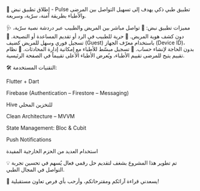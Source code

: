 🎉 إطلاق تطبيق نبض - Pulse
تطبيق طبي ذكي يهدف إلى تسهيل التواصل بين المرضى والأطباء بطريقة آمنة، سرّية، وسريعة.

🩺 مميزات تطبيق نبض:
🔹 تواصل مباشر بين المريض والطبيب عبر دردشة نصية سرّية، دون كشف هوية المريض.
🔹 حرية للطبيب في الرد أو تقديم المساعدة أو النصيحة.
🔹 تسجيل فوري وسهل للمريض كضيف (Guest) باستخدام معرّف الجهاز (Device ID)، بدون الحاجة لإنشاء حساب.
🔹 تسجيل مبسّط للأطباء مع إمكانية إدارة المحادثات.
🔹 نظام تقييم يتيح للمرضى تقييم الأطباء، ويُعرض الأطباء الأعلى تقييماً في الصفحة الرئيسية.

🛠️ التقنيات المستخدمة:

Flutter + Dart

Firebase (Authentication – Firestore – Messaging)

Hive للتخزين المحلي

Clean Architecture – MVVM

State Management: Bloc & Cubit

Push Notifications

استخدام العديد من الحزم الخارجية المفيدة

💡 تم تطوير هذا المشروع بشغف لتقديم حل رقمي فعال يُسهم في تحسين تجربة التواصل في المجال الطبي.

💬 يسعدني قراءة آرائكم ومقترحاتكم، وأرحب بأي فرص تعاون مستقبلية!
